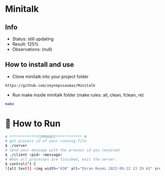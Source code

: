 # Minitalk

## Info

- Status: still updating 
- Result: 125%
- Observations: (null)

## How to install and use

- Clone minitalk into your project folder

```sh
https://github.com/zeynepssasmaz/Minitalk
```

- Run make inside minitalk folder (make rules: all, clean, fclean, re)

```sh
make
```


# :construction_worker: How to Run
```bash
# *************COMMANDS************ #
# get process id of your running file
$ ./server
# Send your message with the process id you received
$ ./client <pid> <message>
# When all processes are finished, exit the server.
$ control(^) C
![alt text]( <img width="430" alt="Ekran Resmi 2022-09-22 13 29 41" src="https://user-images.githubusercontent.com/102350433/191726486-cdbdff5d-4d16-449d-ade4-8ddd1712d14b.png">)

